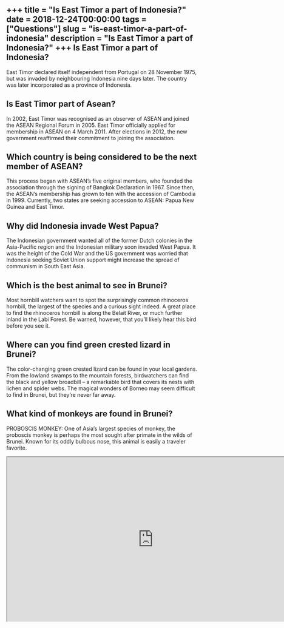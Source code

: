 +++
title = "Is East Timor a part of Indonesia?"
date = 2018-12-24T00:00:00
tags = ["Questions"]
slug = "is-east-timor-a-part-of-indonesia"
description = "Is East Timor a part of Indonesia?"
+++
Is East Timor a part of Indonesia?
----------------------------------

East Timor declared itself independent from Portugal on 28 November 1975, but was invaded by neighbouring Indonesia nine days later. The country was later incorporated as a province of Indonesia.

Is East Timor part of Asean?
----------------------------

In 2002, East Timor was recognised as an observer of ASEAN and joined the ASEAN Regional Forum in 2005. East Timor officially applied for membership in ASEAN on 4 March 2011. After elections in 2012, the new government reaffirmed their commitment to joining the association.

Which country is being considered to be the next member of ASEAN?
-----------------------------------------------------------------

This process began with ASEAN’s five original members, who founded the association through the signing of Bangkok Declaration in 1967. Since then, the ASEAN’s membership has grown to ten with the accession of Cambodia in 1999. Currently, two states are seeking accession to ASEAN: Papua New Guinea and East Timor.

Why did Indonesia invade West Papua?
------------------------------------

The Indonesian government wanted all of the former Dutch colonies in the Asia-Pacific region and the Indonesian military soon invaded West Papua. It was the height of the Cold War and the US government was worried that Indonesia seeking Soviet Union support might increase the spread of communism in South East Asia.

Which is the best animal to see in Brunei?
------------------------------------------

Most hornbill watchers want to spot the surprisingly common rhinoceros hornbill, the largest of the species and a curious sight indeed. A great place to find the rhinoceros hornbill is along the Belait River, or much further inland in the Labi Forest. Be warned, however, that you’ll likely hear this bird before you see it.

Where can you find green crested lizard in Brunei?
--------------------------------------------------

The color-changing green crested lizard can be found in your local gardens. From the lowland swamps to the mountain forests, birdwatchers can find the black and yellow broadbill – a remarkable bird that covers its nests with lichen and spider webs. The magical wonders of Borneo may seem difficult to find in Brunei, but they’re never far away.

What kind of monkeys are found in Brunei?
-----------------------------------------

PROBOSCIS MONKEY: One of Asia’s largest species of monkey, the proboscis monkey is perhaps the most sought after primate in the wilds of Brunei. Known for its oddly bulbous nose, this animal is easily a traveler favorite.

<iframe allow="accelerometer; autoplay; clipboard-write; encrypted-media; gyroscope; picture-in-picture" allowfullscreen="" class="__youtube_prefs__  epyt-is-override  no-lazyload" data-no-lazy="1" data-origheight="433" data-origwidth="770" data-skipgform_ajax_framebjll="" height="433" id="_ytid_72142" loading="lazy" src="https://www.youtube.com/embed/nL3LF_LZWbw?enablejsapi=1&autoplay=0&cc_load_policy=0&cc_lang_pref=&iv_load_policy=1&loop=0&modestbranding=0&rel=1&fs=1&playsinline=0&autohide=2&theme=dark&color=red&controls=1&" title="YouTube player" width="770"></iframe>